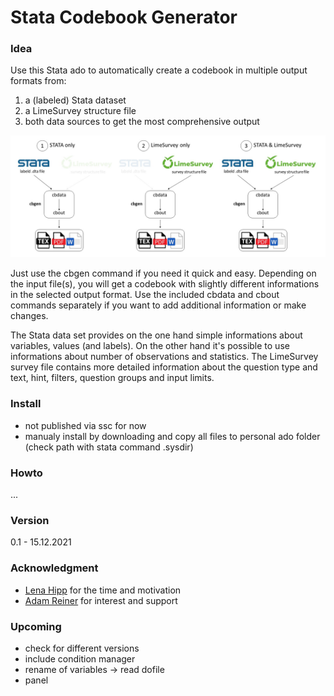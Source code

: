 # Stata Codebook Generator

### Idea
Use this Stata ado to automatically create a codebook in multiple output formats from:
1. a (labeled) Stata dataset
2. a LimeSurvey structure file
3. both data sources to get the most comprehensive output

<img src="doc/flowchart.jpg">

Just use the cbgen command if you need it quick and easy. Depending on the input file(s), you will get a codebook with slightly different informations in the selected output format. Use the included cbdata and cbout commands separately if you want to add additional information or make changes.

The Stata data set provides on the one hand simple informations about variables, values (and labels). On the other hand it's possible to use informations about number of observations and statistics.
The LimeSurvey survey file contains more detailed information about the question type and text, hint, filters, question groups and input limits.


### Install
- not published via ssc for now
- manualy install by downloading and copy all files to personal ado folder (check path with stata command .sysdir)


### Howto
 ...


### Version
0.1 - 15.12.2021


### Acknowledgment
- [Lena Hipp](https://www.wzb.eu/de/personen/lena-hipp) for the time and motivation
- [Adam Reiner](https://www.wzb.eu/de/personen/adam-reiner) for interest and support


### Upcoming
- check for different versions
- include condition manager
- rename of variables -> read dofile
- panel
